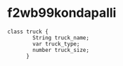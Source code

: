 # f2wb99kondapalli

```
class truck {
        String truck_name;
        var truck_type;
        number truck_size;
      }
      
```
